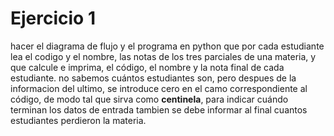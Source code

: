 # Ejercicio 1

hacer el diagrama de flujo y el programa en python que por cada estudiante lea el codigo y el nombre, las notas de los tres parciales de una materia, y que calcule e imprima, el código, el nombre y la nota final de cada estudiante. no sabemos cuántos estudiantes son, pero despues de la informacion del ultimo, se introduce cero en el camo correspondiente al código, de modo tal que sirva como **centinela**, para indicar cuándo terminan los datos de entrada tambien se debe informar al final cuantos estudiantes perdieron la materia.